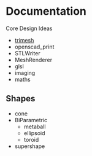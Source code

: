 # Documentation

Core Design Ideas
* [trimesh](trimesh.md)
* openscad_print
* STLWriter
* MeshRenderer
* glsl
* imaging
* maths

Shapes
------
* cone
* BiParametric
    * metaball
    * ellipsoid
    * toroid
* supershape